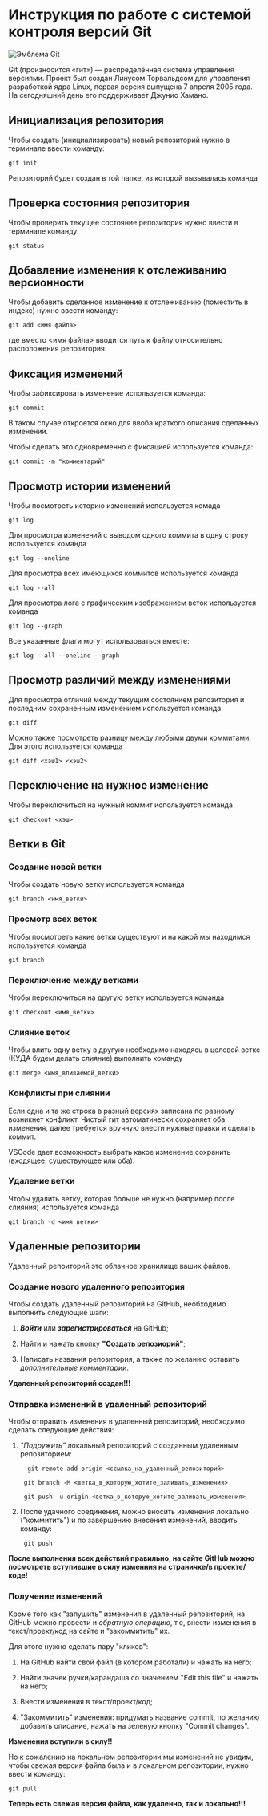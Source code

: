 # **Инструкция по работе с системой контроля версий Git**

![Эмблема Git](git.jpg)

Git (произносится «гит») — распределённая система управления версиями. Проект был создан Линусом Торвальдсом для управления разработкой ядра Linux, первая версия выпущена 7 апреля 2005 года. На сегодняшний день его поддерживает Джунио Хамано.

## Инициализация репозитория

Чтобы создать (инициализировать) новый репозиторий нужно в терминале ввести команду:

    git init

Репозиторий будет создан в той папке, из которой вызывалась команда

## Проверка состояния репозитория

Чтобы проверить текущее состояние репозитория нужно ввести в терминале команду:

    git status

## Добавление изменения к отслеживанию версионности

Чтобы добавить сделанное изменение к отслеживанию (поместить в индекс) нужно ввести команду:

    git add <имя файла>

где вместо <имя файла> вводится путь к файлу относительно расположения репозитория.

## Фиксация изменений

Чтобы зафиксировать изменение используется команда:

    git commit

В таком случае откроется окно для ввоба краткого описания сделанных изменений.

Чтобы сделать это одновременно с фиксацией используется команда:

    git commit -m "комментарий"

## Просмотр истории изменений

Чтобы посмотреть историю изменений используется комада

    git log

Для просмотра изменений с выводом одного коммита в одну строку используется команда

    git log --oneline

Для просмотра всех имеющихся коммитов используется команда

    git log --all

Для просмотра лога с графическим изображением веток используется команда

    git log --graph

Все указанные флаги могут использоваться вместе:

    git log --all --oneline --graph

## Просмотр различий между изменениями

Для просмотра отличий между текущим состоянием репозитория и последним сохраненным изменением используется команда

    git diff

Можно также посмотреть разницу между любыми двуми коммитами. Для этого используется команда

    git diff <хэш1> <хэш2>

## Переключение на нужное изменение

Чтобы переключиться на нужный коммит используется команда

    git checkout <хэш>

## Ветки в Git

### Создание новой ветки

Чтобы создать новую ветку используется команда

    git branch <имя_ветки>

### Просмотр всех веток

Чтобы посмотреть какие ветки существуют и на какой мы находимся используется команда

    git branch

### Переключение между ветками

Чтобы переключиться на другую ветку используется команда

    git checkout <имя_ветки>

### Слияние веток

Чтобы влить одну ветку в другую необходимо находясь в целевой ветке (КУДА будем делать слияние) выполнить команду

    git merge <имя_вливаемой_ветки>

### Конфликты при слиянии

Если одна и та же строка в разный версиях записана по разному возникнет конфликт.
Чистый гит автоматически сохраняет оба изменения, далее требуется вручную внести нужные правки и сделать коммит.

VSСode дает возможность выбрать какое изменение сохранить (входящее, существующее или оба).

### Удаление ветки

Чтобы удалить ветку, которая больше не нужно (например после слияния) используется команда

    git branch -d <имя_ветки>

## Удаленные репозитории

Удаленный репоиторий это облачное хранилище ваших файлов.

### Создание нового удаленного репозитория

Чтобы создать удаленный репозиторий на GitHub, необходимо выполнить следующие шаги:

1. ***Войти*** или ***зарегистрироваться*** на GitHub;

2. Найти и нажать кнопку __"Создать репозиорий"__;

3. Написать названия репозитория, а также по желанию оставить _дополнительные комментарии_.

**Удаленный репозиторий создан!!!**

### Отправка изменений в удаленный репозиторий

Чтобы отправить изменения в удаленный репозиторий, необходимо сделать следующие действия:

1. _"Подружить"_ локальный репозиторий с созданным удаленным репозиторием:

         git remote add origin <ссылка_на_удаленный_репозиторий>

        git branch -M <ветка_в_которую_хотите_заливать_изменения>

        git push -u origin <ветка_в_которую_хотите_заливать_изменения>

2. После удачного соединения, можно вносить изменения локально ("коммитить") и по завершению внесения изменений, вводить команду:

        git push

**После выполнения всех действий правильно, на сайте GitHub можно посмотреть вступившие в силу изменния на страничке/в проекте/коде!**

### Получение изменений

Кроме того как "запушить" изменения в удаленный репозиторий, на GitHub можно провести и _обратную операцию_, т.е, внести изменения в текст/проект/код на сайте и "закоммитить" их.

Для этого нужно сделать пару "кликов":

1. На GitHub найти свой файл (в котором работали) и нажать на него;

2. Найти значек ручки/карандаша со значением "Edit this file" и нажать на него;

3. Внести изменения в текст/проект/код;

4. "Закоммитить" изменения: придумать название commit, по желанию добавить описание, нажать на зеленую кнопку "Commit changes".

**Изменения вступили в силу!!**

Но к сожалению на локальном репозитории мы изменений не увидим, чтобы свежая версия файла была и в локальном репозитории, нужно ввести команду:

    git pull

__Теперь есть свежая версия файла, как удаленно, так и локально!!!__